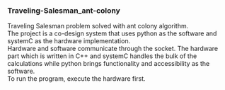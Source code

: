 ### Traveling-Salesman_ant-colony
Traveling Salesman problem solved with ant colony algorithm.
<br />
The project is a co-design system that uses python as the software and systemC as the hardware implementation.
<br />
Hardware and software communicate through the socket. The hardware part which is written in C++ and systemC handles the bulk of the calculations
while python brings functionality and accessibility as the software.
<br />
To run the program, execute the hardware first.
